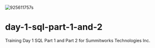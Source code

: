 ![925611757s](https://user-images.githubusercontent.com/55994508/83580991-31f75880-a503-11ea-9d61-2e92d0e3c0d5.jpg)
# day-1-sql-part-1-and-2
Training Day 1 SQL Part 1 and Part 2 for Summitworks Technologies Inc.
